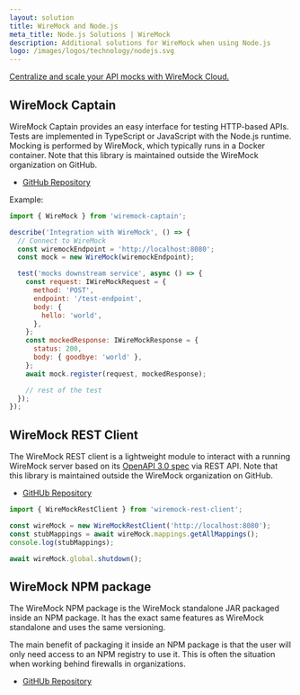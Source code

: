 ```yaml
---
layout: solution
title: WireMock and Node.js
meta_title: Node.js Solutions | WireMock
description: Additional solutions for WireMock when using Node.js
logo: /images/logos/technology/nodejs.svg
---
```


<div class="cloud-callout"><a href="https://www.wiremock.io?utm_source=oss-docs&utm_medium=oss-docs&utm_campaign=cloud-callouts-solutionnode&utm_id=cloud-callouts&utm_term=cloud-callouts-solutionnode" target="_BLANK">Centralize and scale your API mocks with WireMock Cloud.</a></div>

## WireMock Captain

WireMock Captain provides an easy interface for testing HTTP-based APIs.
Tests are implemented in TypeScript or JavaScript with the Node.js runtime.
Mocking is performed by WireMock, which typically runs in a Docker container.
Note that this library is maintained outside the WireMock organization on GitHub.

- [GitHub Repository](https://github.com/HBOCodeLabs/wiremock-captain)

Example:

```javascript
import { WireMock } from 'wiremock-captain';

describe('Integration with WireMock', () => {
  // Connect to WireMock
  const wiremockEndpoint = 'http://localhost:8080';
  const mock = new WireMock(wiremockEndpoint);

  test('mocks downstream service', async () => {
    const request: IWireMockRequest = {
      method: 'POST',
      endpoint: '/test-endpoint',
      body: {
        hello: 'world',
      },
    };
    const mockedResponse: IWireMockResponse = {
      status: 200,
      body: { goodbye: 'world' },
    };
    await mock.register(request, mockedResponse);

    // rest of the test
  });
});
```

## WireMock REST Client

The WireMock REST client is a lightweight module to interact with a running
WireMock server based on its [OpenAPI 3.0 spec](../../api) via REST API.
Note that this library is maintained outside the WireMock organization on GitHub.

- [GitHUb Repository](https://github.com/kwoding/wiremock-rest-client)

```javascript
import { WireMockRestClient } from 'wiremock-rest-client';

const wireMock = new WireMockRestClient('http://localhost:8080');
const stubMappings = await wireMock.mappings.getAllMappings();
console.log(stubMappings);

await wireMock.global.shutdown();
```

## WireMock NPM package

The WireMock NPM package is the WireMock standalone JAR packaged inside an NPM package. It has the exact same features as WireMock standalone and uses the same versioning.

The main benefit of packaging it inside an NPM package is that the user will only need access to an NPM registry to use it. This is often the situation when working behind firewalls in organizations.

- [GitHUb Repository](https://github.com/wiremock/wiremock-npm)
